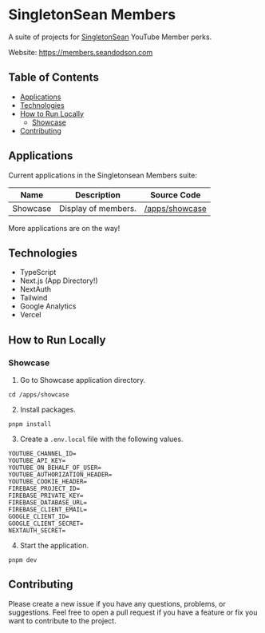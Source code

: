 # SingletonSean Members

A suite of projects for [SingletonSean](https://www.youtube.com/channel/UC7X9mQ_XtTYWzr9Tf_NYcIg) YouTube Member perks.

Website: https://members.seandodson.com

## Table of Contents

-   [Applications](#applications)
-   [Technologies](#technologies)
-   [How to Run Locally](#how-to-run-locally)
    -   [Showcase](#showcase)
-   [Contributing](#contributing)

## Applications

Current applications in the Singletonsean Members suite:

| Name     | Description         |                                          Source Code                                           |
| -------- | ------------------- | :--------------------------------------------------------------------------------------------: |
| Showcase | Display of members. | [/apps/showcase](https://github.com/sdodson99/singletonsean-members/tree/master/apps/showcase) |

More applications are on the way!

## Technologies

-   TypeScript
-   Next.js (App Directory!)
-   NextAuth
-   Tailwind
-   Google Analytics
-   Vercel

## How to Run Locally

### Showcase

1. Go to Showcase application directory.

```
cd /apps/showcase
```

2. Install packages.

```
pnpm install
```

3. Create a `.env.local` file with the following values.

```
YOUTUBE_CHANNEL_ID=
YOUTUBE_API_KEY=
YOUTUBE_ON_BEHALF_OF_USER=
YOUTUBE_AUTHORIZATION_HEADER=
YOUTUBE_COOKIE_HEADER=
FIREBASE_PROJECT_ID=
FIREBASE_PRIVATE_KEY=
FIREBASE_DATABASE_URL=
FIREBASE_CLIENT_EMAIL=
GOOGLE_CLIENT_ID=
GOOGLE_CLIENT_SECRET=
NEXTAUTH_SECRET=
```

4. Start the application.

```
pnpm dev
```

## Contributing

Please create a new issue if you have any questions, problems, or suggestions. Feel free to open a pull request if you have a feature or fix you want to contribute to the project.
